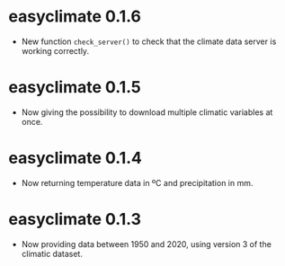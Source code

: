 # easyclimate 0.1.6

* New function `check_server()` to check that the climate data server is working correctly.

# easyclimate 0.1.5

* Now giving the possibility to download multiple climatic variables at once.

# easyclimate 0.1.4

* Now returning temperature data in ºC and precipitation in mm. 

# easyclimate 0.1.3

* Now providing data between 1950 and 2020, using version 3 of the climatic dataset. 
